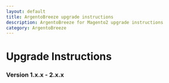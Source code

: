 ```yaml
---
layout: default
title: ArgentoBreeze upgrade instructions
description: ArgentoBreeze for Magento2 upgrade instructions
category: ArgentoBreeze
---
```


# Upgrade Instructions

### Version 1.x.x - 2.x.x


